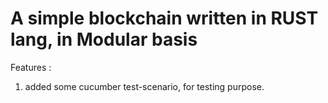 
# A simple blockchain written in RUST lang, in Modular basis

Features :
1. added some cucumber test-scenario, for testing purpose.
